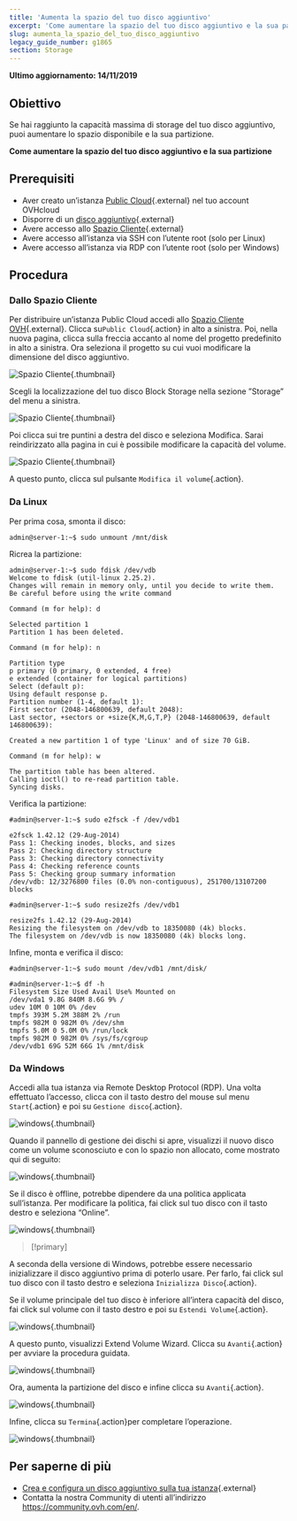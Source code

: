 ```yaml
---
title: 'Aumenta la spazio del tuo disco aggiuntivo'
excerpt: 'Come aumentare la spazio del tuo disco aggiuntivo e la sua partizione'
slug: aumenta_la_spazio_del_tuo_disco_aggiuntivo
legacy_guide_number: g1865
section: Storage
---
```


**Ultimo aggiornamento: 14/11/2019**

## Obiettivo

Se hai raggiunto la capacità massima di storage del tuo disco aggiuntivo, puoi aumentare lo spazio disponibile e la sua partizione. 

**Come aumentare la spazio del tuo disco aggiuntivo e la sua partizione**

## Prerequisiti

* Aver creato un’istanza [Public Cloud](https://www.ovhcloud.com/it/public-cloud/){.external} nel tuo account OVHcloud
* Disporre di un [disco aggiuntivo](https://www.ovhcloud.com/it/public-cloud/block-storage/){.external}
* Avere accesso allo [Spazio Cliente](https://www.ovh.com/auth/?action=gotomanager&from=https://www.ovh.it/&ovhSubsidiary=it){.external}
* Avere accesso all’istanza via SSH con l’utente root (solo per Linux)
* Avere accesso all’istanza via RDP con l’utente root (solo per Windows)

## Procedura

### Dallo Spazio Cliente

Per distribuire un’istanza Public Cloud accedi allo [Spazio Cliente OVH](https://www.ovh.com/auth/?action=gotomanager&from=https://www.ovh.it/&ovhSubsidiary=it){.external}. Clicca su`Public Cloud`{.action} in alto a sinistra. Poi, nella nuova pagina, clicca sulla freccia accanto al nome del progetto predefinito in alto a sinistra. Ora seleziona il progetto su cui vuoi modificare la dimensione del disco aggiuntivo.

![Spazio Cliente](images/select_project.png){.thumbnail}

Scegli la localizzazione del tuo disco Block Storage nella sezione ”Storage” del menu a sinistra.

![Spazio Cliente](images/increase-disk-02.png){.thumbnail}

Poi clicca sui tre puntini a destra del disco e seleziona Modifica. Sarai reindirizzato alla pagina in cui è possibile modificare la capacità del volume.

![Spazio Cliente](images/increase-disk-03.png){.thumbnail}

A questo punto, clicca sul pulsante `Modifica il volume`{.action}.


### Da Linux

Per prima cosa, smonta il disco:

```
admin@server-1:~$ sudo unmount /mnt/disk
```

Ricrea la partizione:

```
admin@server-1:~$ sudo fdisk /dev/vdb
Welcome to fdisk (util-linux 2.25.2).
Changes will remain in memory only, until you decide to write them.
Be careful before using the write command
```

```
Command (m for help): d

Selected partition 1
Partition 1 has been deleted.
```

```
Command (m for help): n

Partition type
p primary (0 primary, 0 extended, 4 free)
e extended (container for logical partitions)
Select (default p):
Using default response p.
Partition number (1-4, default 1):
First sector (2048-146800639, default 2048):
Last sector, +sectors or +size{K,M,G,T,P} (2048-146800639, default 146800639):

Created a new partition 1 of type 'Linux' and of size 70 GiB.
```

```
Command (m for help): w

The partition table has been altered.
Calling ioctl() to re-read partition table.
Syncing disks.
```

Verifica la partizione:


```
#admin@server-1:~$ sudo e2fsck -f /dev/vdb1

e2fsck 1.42.12 (29-Aug-2014)
Pass 1: Checking inodes, blocks, and sizes
Pass 2: Checking directory structure
Pass 3: Checking directory connectivity
Pass 4: Checking reference counts
Pass 5: Checking group summary information
/dev/vdb: 12/3276800 files (0.0% non-contiguous), 251700/13107200 blocks
```

```
#admin@server-1:~$ sudo resize2fs /dev/vdb1

resize2fs 1.42.12 (29-Aug-2014)
Resizing the filesystem on /dev/vdb to 18350080 (4k) blocks.
The filesystem on /dev/vdb is now 18350080 (4k) blocks long.
```

Infine, monta e verifica il disco:

```
#admin@server-1:~$ sudo mount /dev/vdb1 /mnt/disk/
```

```
#admin@server-1:~$ df -h
Filesystem Size Used Avail Use% Mounted on
/dev/vda1 9.8G 840M 8.6G 9% /
udev 10M 0 10M 0% /dev
tmpfs 393M 5.2M 388M 2% /run
tmpfs 982M 0 982M 0% /dev/shm
tmpfs 5.0M 0 5.0M 0% /run/lock
tmpfs 982M 0 982M 0% /sys/fs/cgroup
/dev/vdb1 69G 52M 66G 1% /mnt/disk
```

### Da Windows

Accedi alla tua istanza via Remote Desktop Protocol (RDP). Una volta effettuato l’accesso, clicca con il tasto destro del mouse sul menu `Start`{.action} e poi su `Gestione disco`{.action}.

![windows](images/increase-disk-04.png){.thumbnail}

Quando il pannello di gestione dei dischi si apre, visualizzi il nuovo disco come un volume sconosciuto e con lo spazio non allocato, come mostrato qui di seguito: 

![windows](images/increase-disk-05.png){.thumbnail}

Se il disco è offline, potrebbe dipendere da una politica applicata sull’istanza. Per modificare la politica, fai click sul tuo disco con il tasto destro e seleziona “Online”.

![windows](images/increase-disk-06.png){.thumbnail}

> [!primary]
>
A seconda della versione di Windows, potrebbe essere necessario inizializzare il disco aggiuntivo prima di poterlo usare. Per farlo, fai click sul tuo disco con il tasto destro e seleziona `Inizializza Disco`{.action}.
>

Se il volume principale del tuo disco è inferiore all’intera capacità del disco, fai click sul volume con il tasto destro e poi su `Estendi Volume`{.action}.

![windows](images/increase-disk-07.png){.thumbnail}

A questo punto, visualizzi Extend Volume Wizard. Clicca su `Avanti`{.action} per avviare la procedura guidata.

![windows](images/increase-disk-08.png){.thumbnail}

Ora, aumenta la partizione del disco e infine clicca su `Avanti`{.action}.

![windows](images/increase-disk-09.png){.thumbnail}

Infine, clicca su `Termina`{.action}per completare l’operazione.

![windows](images/increase-disk-10.png){.thumbnail}

## Per saperne di più 

* [Crea e configura un disco aggiuntivo sulla tua istanza](https://docs.ovh.com/it/public-cloud/crea_e_configura_un_disco_aggiuntivo_sulla_tua_istanza/){.external}
* Contatta la nostra Community di utenti all’indirizzo <https://community.ovh.com/en/>.